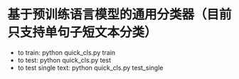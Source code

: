 # 基于预训练语言模型的通用分类器（目前只支持单句子短文本分类）
* to train: python quick_cls.py train
* to test: python quick_cls.py test
* to test single text: python quick_cls.py test_single
